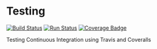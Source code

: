 # Testing

[![Build Status](https://travis-ci.com/heySourabh/Testing.svg?branch=master)](https://travis-ci.com/heySourabh/Testing)
 [![Run Status](https://api.shippable.com/projects/5b0156762ce7330700a7ec5c/badge?branch=master)](https://app.shippable.com/github/heySourabh/Testing) 
[![Coverage Badge](https://api.shippable.com/projects/5b0156762ce7330700a7ec5c/coverageBadge?branch=master)](https://app.shippable.com/github/heySourabh/Testing)

Testing Continuous Integration using Travis and Coveralls
